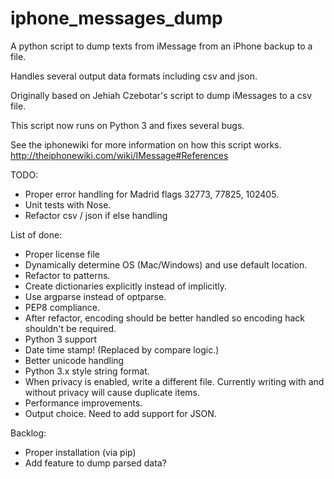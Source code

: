 iphone_messages_dump
====================

A python script to dump texts from iMessage from an iPhone backup to a file.

Handles several output data formats including csv and json.

Originally based on Jehiah Czebotar's script to dump iMessages to a csv file.

This script now runs on Python 3 and fixes several bugs.

See the iphonewiki for more information on how this script works. http://theiphonewiki.com/wiki/IMessage#References

TODO:

- Proper error handling for Madrid flags 32773, 77825, 102405.
- Unit tests with Nose.
- Refactor csv / json if else handling


List of done:

- Proper license file
- Dynamically determine OS (Mac/Windows) and use default location.
- Refactor to patterns.
- Create dictionaries explicitly instead of implicitly.
- Use argparse instead of optparse.
- PEP8 compliance.
- After refactor, encoding should be better handled so encoding hack shouldn't be required.
- Python 3 support
- Date time stamp! (Replaced by compare logic.)
- Better unicode handling
- Python 3.x style string format.
- When privacy is enabled, write a different file. Currently writing with and without privacy will cause duplicate items.
- Performance improvements.
- Output choice. Need to add support for JSON.

Backlog:

- Proper installation (via pip)
- Add feature to dump parsed data?
